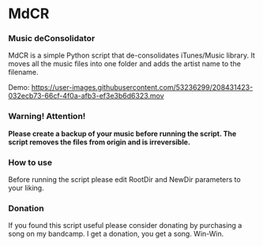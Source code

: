 # MdCR
### Music deConsolidator

MdCR is a simple Python script that de-consolidates iTunes/Music library. It moves all the music files into one folder and adds the artist name to the filename.

Demo:
https://user-images.githubusercontent.com/53236299/208431423-032ecb73-66cf-4f0a-afb3-ef3e3b6d6323.mov

### Warning! Attention!
**Please create a backup of your music before running the script. The script removes the files from origin and is irreversible.**

### How to use
Before running the script please edit RootDir and NewDir parameters to your liking.

### Donation
If you found this script useful please consider donating by purchasing a song on my bandcamp. I get a donation, you get a song. Win-Win.
